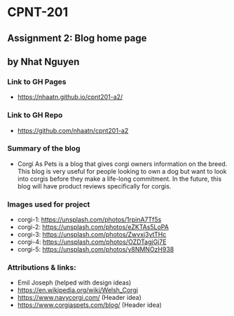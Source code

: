 # CPNT-201
## Assignment 2: Blog home page
## by Nhat Nguyen

### Link to GH Pages
- https://nhaatn.github.io/cpnt201-a2/

### Link to GH Repo
- https://github.com/nhaatn/cpnt201-a2

### Summary of the blog
- Corgi As Pets is a blog that gives corgi owners information on the breed. This blog is very useful for people looking to own a dog but want to look into corgis before they make a life-long commitment. In the future, this blog will have product reviews specifically for corgis.

### Images used for project
- corgi-1: https://unsplash.com/photos/1rpinA7Tf5s
- corgi-2: https://unsplash.com/photos/eZKTAs5LoPA
- corgi-3: https://unsplash.com/photos/Zwvxj3ytTHc
- corgi-4: https://unsplash.com/photos/OZDTagjGj7E
- corgi-5: https://unsplash.com/photos/y8NMNOzH938

### Attributions & links:
- Emil Joseph (helped with design ideas)
- https://en.wikipedia.org/wiki/Welsh_Corgi
- https://www.navycorgi.com/ (Header idea)
- https://www.corgiaspets.com/blog/ (Header idea)